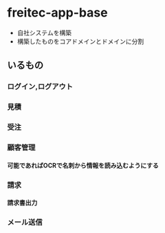 # freitec-app-base
* 自社システムを構築
* 構築したものをコアドメインとドメインに分割
## いるもの
### ログイン,ログアウト
### 見積
### 受注
### 顧客管理
#### 可能であればOCRで名刺から情報を読み込むようにする
### 請求
#### 請求書出力
### メール送信
